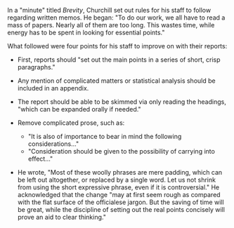 In a "minute" titled *Brevity*, Churchill set out rules for his staff to follow regarding written memos. He began: "To do our work, we all have to read a mass of papers. Nearly all of them are too long. This wastes time, while energy has to be spent in looking for essential points."

What followed were four points for his staff to improve on with their reports:

- First, reports should "set out the main points in a series of short, crisp paragraphs."
- Any mention of complicated matters or statistical analysis should be included in an appendix.
- The report should be able to be skimmed via only reading the headings, "which can be expanded orally if needed."
- Remove complicated prose, such as:
  - "It is also of importance to bear in mind the following considerations..."
  - "Consideration should be given to the possibility of carrying into effect..."

- He wrote, "Most of these woolly phrases are mere padding, which can be left out altogether, or replaced by a single word. Let us not shrink from using the short expressive phrase, even if it is controversial." He acknowledged that the change "may at first seem rough as compared with the flat surface of the officialese jargon. But the saving of time will be great, while the discipline of setting out the real points concisely will prove an aid to clear thinking."